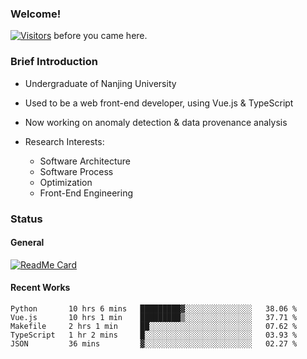 ### Welcome!

[![Visitors](https://visitor-badge.laobi.icu/badge?page_id=HermitSun.HermitSun)]() before you came here.

### Brief Introduction

- Undergraduate of Nanjing University

- Used to be a web front-end developer, using Vue.js & TypeScript

- Now working on anomaly detection & data provenance analysis

- Research Interests: 
  - Software Architecture
  - Software Process
  - Optimization
  - Front-End Engineering

### Status

#### General

[![ReadMe Card](https://github-readme-stats.hermitsun.vercel.app/api?username=HermitSun&count_private=true&show_icons=true)]()

#### Recent Works

<!--START_SECTION:waka-->
```text
Python       10 hrs 6 mins   █████████▓░░░░░░░░░░░░░░░   38.06 % 
Vue.js       10 hrs 1 min    █████████▒░░░░░░░░░░░░░░░   37.71 % 
Makefile     2 hrs 1 min     ██░░░░░░░░░░░░░░░░░░░░░░░   07.62 % 
TypeScript   1 hr 2 mins     █░░░░░░░░░░░░░░░░░░░░░░░░   03.93 % 
JSON         36 mins         ▓░░░░░░░░░░░░░░░░░░░░░░░░   02.27 % 
```
<!--END_SECTION:waka-->
